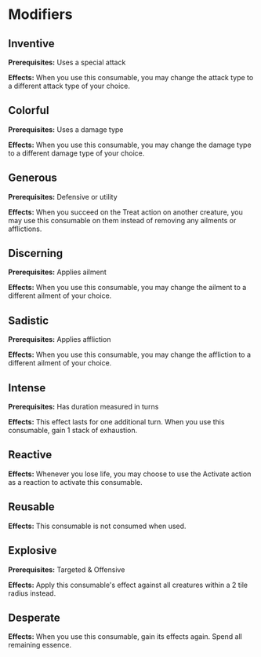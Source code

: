 # Modifiers

## Inventive

**Prerequisites:** Uses a special attack

**Effects:** When you use this consumable, you may change the attack type to a different attack type of your choice.

## Colorful

**Prerequisites:** Uses a damage type

**Effects:** When you use this consumable, you may change the damage type to a different damage type of your choice.

## Generous

**Prerequisites:** Defensive or utility

**Effects:** When you succeed on the Treat action on another creature, you may use this consumable on them instead of removing any ailments or afflictions.

## Discerning

**Prerequisites:** Applies ailment

**Effects:** When you use this consumable, you may change the ailment to a different ailment of your choice.

## Sadistic

**Prerequisites:** Applies affliction

**Effects:** When you use this consumable, you may change the affliction to a different ailment of your choice.

## Intense

**Prerequisites:** Has duration measured in turns

**Effects:** This effect lasts for one additional turn. When you use this consumable, gain 1 stack of exhaustion.

## Reactive

**Effects:** Whenever you lose life, you may choose to use the Activate action as a reaction to activate this consumable.

## Reusable

**Effects:** This consumable is not consumed when used.

## Explosive

**Prerequisites:** Targeted & Offensive

**Effects:** Apply this consumable's effect against all creatures within a 2 tile radius instead.

## Desperate

**Effects:** When you use this consumable, gain its effects again. Spend all remaining essence.
